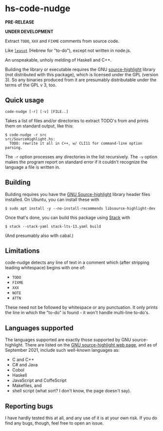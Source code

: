 # hs-code-nudge

**PRE-RELEASE**

**UNDER DEVELOPMENT**

Extract `TODO`, `XXX` and `FIXME` comments from source code.

Like [`leasot`][leasot] (Hebrew for "to-do"), except not written in node.js.

[leasot]: https://github.com/pgilad/leasot

An unspeakable, unholy melding of Haskell and C++.

Building the library or executable requires the GNU [source-highlight][source-highlight] library
(not distributed with this package), which is licensed under the GPL (version 3).
So any binaries produced from it are presumably distributable under the terms of the GPL v 3,
too.

[source-highlight]: https://www.gnu.org/software/src-highlite/

## Quick usage

```
code-nudge [-r] [-v] [FILE..]
```

Takes a list of files and/or directories to extract TODO's from and prints them
on standard output, like this:

```
$ code-nudge -r src
src/SourceHighlight.hs:
  TODO: rewrite it all in C++, w/ CLI11 for command-line option parsing.
```

The `-r` option processes any directories in the list recursively. 
The `-v` option makes the program report on standard error if it couldn't
recognize the language a file is written in.

## Building

Building requires you have the [GNU Source-highlight][gnu-shl-lib] library header files
installed. On Ubuntu, you can install these with

```
$ sudo apt install -y --no-install-recommends libsource-highlight-dev
```

Once that's done, you can build this package using [Stack][stack] with

```
$ stack --stack-yaml stack-lts-13.yaml build
```

(And presumably also with cabal.)

[gnu-shl-lib]: https://www.gnu.org/software/src-highlite/source-highlight-lib.html
[stack]: https://github.com/commercialhaskell/stack

## Limitations

code-nudge detects any line of text in a comment which (after stripping leading
whitespace) begins with one of:

- `TODO`
- `FIXME`
- `XXX`
- `NOTE`
- `ATTN`

These need not be followed by whitespace or any punctuation. It only prints the
line in which the "to-do" is found - it won't handle multi-line to-do's.

## Languages supported

The languages supported are exactly those supported by
GNU source-highlight. There are listed on the [GNU source-highlight
web page][source-highlight], and as of September 2021, include such
well-known languages as:

- C and C++
- C# and Java
- Cobol
- Haskell
- JavaScript and CoffeScript
- Makefiles, and
- shell script (what sort? I don't know, the page doesn't say).

## Reporting bugs

I have hardly tested this at all, and any use of it is at your own risk.
If you do find any bugs, though, feel free to open an issue.


